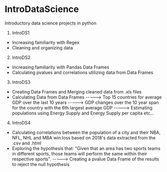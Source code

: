 # IntroDataScience
Introductory data science projects in python 

1. IntroDS1
- Increasing familiarity with Regex
- Cleaning and organizing data

2. IntroDS2
- Increasing familiarity with Pandas Data Frames
- Calculating pvalues and correlations utilizing data from Data Frames

3. IntroDS3
- Creating Data Frames and Merging cleaned data from .xls files
- Calculating Data from Data Frames
-----> Top 15 countries for average GDP over the last 10 years
-----> GDP changes over the 10 year span for the country with the 6th largest average GDP
-----> Estimating populations using Energy Supply and Energy Supply per capita
etc...

4. IntroDS4
- Calculating correlations between the population of a city and their NBA, NFL, NHL and MBA win:loss based on 2018's data extracted from the .csv and .html
- Exploring the hypothesis that:
        "Given that an area has two sports teams in different sports, those teams will perform the same within their respective sports".
        -----> Creating a pvalue Data Frame of the results to reject the null hypothesis
